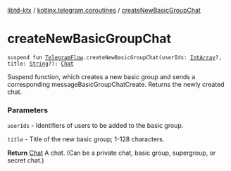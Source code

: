 [libtd-ktx](../index.md) / [kotlinx.telegram.coroutines](index.md) / [createNewBasicGroupChat](./create-new-basic-group-chat.md)

# createNewBasicGroupChat

`suspend fun `[`TelegramFlow`](../kotlinx.telegram.core/-telegram-flow/index.md)`.createNewBasicGroupChat(userIds: `[`IntArray`](https://kotlinlang.org/api/latest/jvm/stdlib/kotlin/-int-array/index.html)`?, title: `[`String`](https://kotlinlang.org/api/latest/jvm/stdlib/kotlin/-string/index.html)`?): `[`Chat`](https://tdlibx.github.io/td/docs/org/drinkless/td/libcore/telegram/TdApi.Chat.html)

Suspend function, which creates a new basic group and sends a corresponding
messageBasicGroupChatCreate. Returns the newly created chat.

### Parameters

`userIds` - Identifiers of users to be added to the basic group.

`title` - Title of the new basic group; 1-128 characters.

**Return**
[Chat](https://tdlibx.github.io/td/docs/org/drinkless/td/libcore/telegram/TdApi.Chat.html) A chat. (Can be a private chat, basic group, supergroup, or secret chat.)

